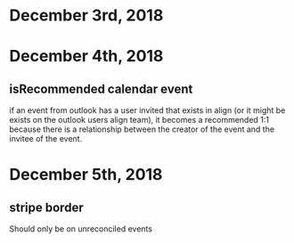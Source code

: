 # December 3rd, 2018

# December 4th, 2018

## isRecommended calendar event

if an event from outlook has a user invited that exists in align (or it might be exists on the outlook users align team), it becomes a recommended 1:1 because there is a relationship between the creator of the event and the invitee of the event.

# December 5th, 2018

## stripe border

Should only be on unreconciled events
